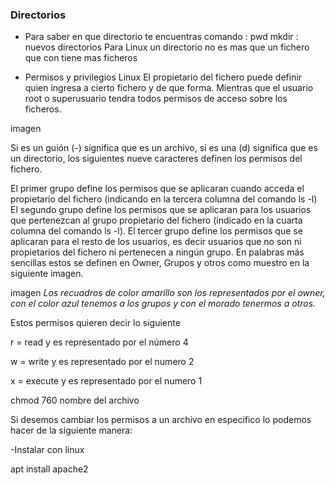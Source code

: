 ### Directorios

- Para saber en que directorio te encuentras comando : pwd
mkdir : nuevos directorios
Para Linux un directorio no es mas que un fichero que con tiene mas ficheros

- Permisos y privilegios Linux
El propietario del fichero puede definir quien ingresa a cierto fichero y de que forma. 
Mientras que el usuario root o superusuario tendra todos permisos de acceso sobre los ficheros.



imagen 

Si es un guión (-) significa que es un archivo, sí es una (d) significa que es un directorio, los siguientes nueve caracteres definen los permisos del fichero.

El primer grupo define los permisos que se aplicaran cuando acceda el propietario del fichero (indicando en la tercera columna del comando ls -l)
El segundo grupo define los permisos que se aplicaran para los usuarios que pertenezcan al grupo propietario del fichero (indicado en la cuarta columna del comando ls -l).
El tercer grupo define los permisos que se aplicaran para el resto de los usuarios, es decir usuarios que no son ni propietarios del fichero ni pertenecen a ningún grupo. En palabras más sencillas estos se definen en Owner, Grupos y otros como muestro en la siguiente imagen.

imagen 
*Los recuadros de color amarillo son los representados por el owner, con el color azul tenemos a los grupos y con el morado tenermos a otros.*

Estos permisos quieren decir lo siguiente

r = read y es representado por el número 4

w = write y es representado por el numero 2

x = execute y es representado por el numero 1

chmod 760 nombre del archivo

Si desemos cambiar los permisos a un archivo en especifico lo podemos hacer de la siguiente manera:

-Instalar con linux

apt install apache2
